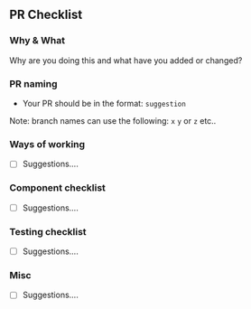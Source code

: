 ## PR Checklist

### Why & What

Why are you doing this and what have you added or changed?

### PR naming

- Your PR should be in the format: `suggestion`

Note: branch names can use the following: `x` `y` or `z` etc..

### Ways of working

- [ ] Suggestions....

### Component checklist

- [ ] Suggestions....

### Testing checklist

- [ ] Suggestions....

### Misc

- [ ] Suggestions....
